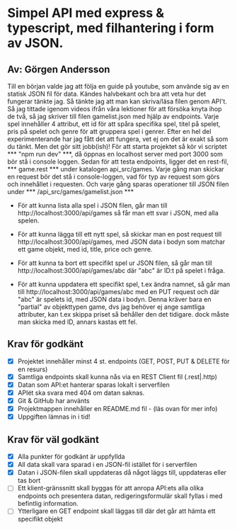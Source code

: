 # Simpel API med express & typescript, med filhantering i form av JSON. #
## Av: Görgen Andersson ##


Till en början valde jag att följa en guide på youtube, som använde sig av en statisk JSON fil för data. Kändes halvbekant och bra att veta hur det fungerar tänkte jag. Så tänkte jag att man kan skriva/läsa filen genom API't. Så jag tittade igenom videos ifrån våra lektioner för att försöka knyta ihop de två, så jag skriver till filen gamelist.json med hjälp av endpoints.
Varje spel innehåller 4 attribut, ett id för att spåra specifika spel, titel på spelet, pris på spelet och genre för att gruppera spel i genrer.
Efter en hel del experimenterande har jag fått det att fungera, vet ej om det är exakt så som du tänkt. Men det gör sitt jobb(ish)!
För att starta projektet så kör vi scriptet *** "npm run dev" ***, då öppnas en localhost server med port 3000 som bör stå i console loggen.
Sedan för att testa endpoints, ligger det en rest-fil, *** game.rest *** under katalogen api_src/games.
Varje gång man skickar en request bör det stå i console-loggen, vad för typ av request som görs och innehållet i requesten.
Och varje gång sparas operationer till JSON filen under *** /api_src/games/gamelist.json ***

- För att kunna lista alla spel i JSON filen, går man till http://localhost:3000/api/games så får man ett svar i JSON, med alla spelen.

- För att kunna lägga till ett nytt spel, så skickar man en post request till http://localhost:3000/api/games, med JSON data i bodyn som matchar ett game objekt, med id, title, price och genre.

- För att kunna ta bort ett specifikt spel ur JSON filen, så går man till http://localhost:3000/api/games/abc där "abc" är ID:t på spelet i fråga.

- För att kunna uppdatera ett specifikt spel, t.ex ändra namnet, så går man till http://localhost:3000/api/games/abc med en PUT request och där "abc" är spelets id, med JSON data i bodyn. Denna kräver bara en "partial" av objekttypen game, dvs jag behöver ej ange samtliga attributer, kan t.ex skippa priset så behåller den det tidigare. dock måste man skicka med ID, annars kastas ett fel.

## Krav för godkänt ##

- [X] Projektet innehåller minst 4 st. endpoints (GET, POST, PUT & DELETE för en resurs)
- [X] Samtliga endpoints skall kunna nås via en REST Client fil (.rest|.http)
- [X] Datan som API:et hanterar sparas lokalt i serverfilen
- [X] APIét ska svara med 404 om datan saknas.
- [X] Git & GitHub har använts
- [X] Projektmappen innehåller en README.md fil - (läs ovan för mer info)
- [X] Uppgiften lämnas in i tid!

## Krav för väl godkänt ##

- [X] Alla punkter för godkänt är uppfyllda
- [X] All data skall vara sparad i en JSON-fil istället för i serverfilen
- [X] Datan i JSON-filen skall uppdateras då något läggs till, uppdateras eller tas bort
- [ ] Ett klient-gränssnitt skall byggas för att anropa API:ets alla olika endpoints och presentera datan, redigeringsformulär skall fyllas i med befintlig information.
- [ ] Ytterligare en GET endpoint skall läggas till där det går att hämta ett specifikt objekt
